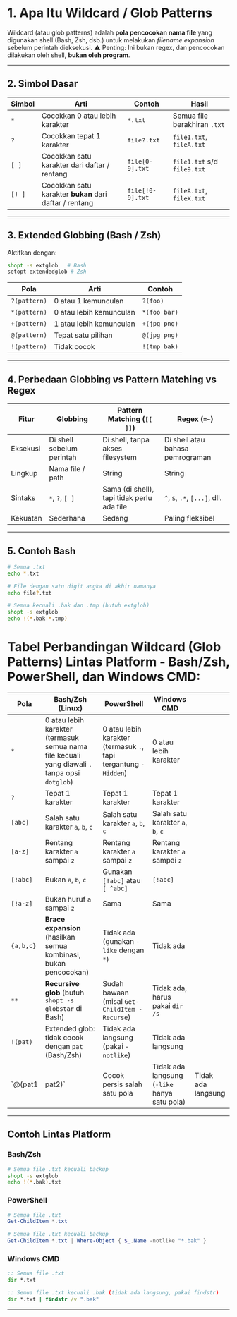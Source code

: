 # **1. Apa Itu Wildcard / Glob Patterns**

Wildcard (atau glob patterns) adalah **pola pencocokan nama file** yang digunakan shell (Bash, Zsh, dsb.) untuk melakukan *filename expansion* sebelum perintah dieksekusi.
⚠️ Penting: Ini bukan regex, dan pencocokan dilakukan oleh shell, **bukan oleh program**.

---

## **2. Simbol Dasar**

| Simbol | Arti                                                   | Contoh           | Hasil                        |
| ------ | ------------------------------------------------------ | ---------------- | ---------------------------- |
| `*`    | Cocokkan 0 atau lebih karakter                         | `*.txt`          | Semua file berakhiran `.txt` |
| `?`    | Cocokkan tepat 1 karakter                              | `file?.txt`      | `file1.txt`, `fileA.txt`     |
| `[ ]`  | Cocokkan satu karakter dari daftar / rentang           | `file[0-9].txt`  | `file1.txt` s/d `file9.txt`  |
| `[! ]` | Cocokkan satu karakter **bukan** dari daftar / rentang | `file[!0-9].txt` | `fileA.txt`, `fileX.txt`     |

---

## **3. Extended Globbing (Bash / Zsh)**

Aktifkan dengan:

```bash
shopt -s extglob   # Bash
setopt extendedglob # Zsh
```

| Pola         | Arti                    | Contoh      |
| ------------ | ----------------------- | ----------- |
| `?(pattern)` | 0 atau 1 kemunculan     | `?(foo)`    |                       
| `*(pattern)` | 0 atau lebih kemunculan | `*(foo bar)`|                       
| `+(pattern)` | 1 atau lebih kemunculan | `+(jpg png)`|                       
| `@(pattern)` | Tepat satu pilihan      | `@(jpg png)`|                       
| `!(pattern)` | Tidak cocok             | `!(tmp bak)`|                       

---

## **4. Perbedaan Globbing vs Pattern Matching vs Regex**

| Fitur    | Globbing                  | Pattern Matching (`[[ ]]`)                 | Regex (`=~`)                     |
| -------- | ------------------------- | ------------------------------------------ | -------------------------------- |
| Eksekusi | Di shell sebelum perintah | Di shell, tanpa akses filesystem           | Di shell atau bahasa pemrograman |
| Lingkup  | Nama file / path          | String                                     | String                           |
| Sintaks  | `*`, `?`, `[ ]`           | Sama (di shell), tapi tidak perlu ada file | `^`, `$`, `.*`, `[...]`, dll.    |
| Kekuatan | Sederhana                 | Sedang                                     | Paling fleksibel                 |

---

## **5. Contoh Bash**

```bash
# Semua .txt
echo *.txt

# File dengan satu digit angka di akhir namanya
echo file?.txt

# Semua kecuali .bak dan .tmp (butuh extglob)
shopt -s extglob
echo !(*.bak|*.tmp)
```

# **Tabel Perbandingan Wildcard (Glob Patterns) Lintas Platform - Bash/Zsh, PowerShell, dan Windows CMD**:

| Pola      | **Bash/Zsh (Linux)**                                                                           | **PowerShell**                                                  | **Windows CMD**                              |                    |
| --------- | ---------------------------------------------------------------------------------------------- | --------------------------------------------------------------- | -------------------------------------------- | ------------------ |
| `*`       | 0 atau lebih karakter (termasuk semua nama file kecuali yang diawali `.` tanpa opsi `dotglob`) | 0 atau lebih karakter (termasuk `.`, tapi tergantung `-Hidden`) | 0 atau lebih karakter                        |                    |
| `?`       | Tepat 1 karakter                                                                               | Tepat 1 karakter                                                | Tepat 1 karakter                             |                    |
| `[abc]`   | Salah satu karakter `a`, `b`, `c`                                                              | Salah satu karakter `a`, `b`, `c`                               | Salah satu karakter `a`, `b`, `c`            |                    |
| `[a-z]`   | Rentang karakter `a` sampai `z`                                                                | Rentang karakter `a` sampai `z`                                 | Rentang karakter `a` sampai `z`              |                    |
| `[!abc]`  | Bukan `a`, `b`, `c`                                                                            | Gunakan `[!abc]` atau `[ ^abc]`                                 | `[!abc]`                                     |                    |
| `[!a-z]`  | Bukan huruf `a` sampai `z`                                                                     | Sama                                                            | Sama                                         |                    |
| `{a,b,c}` | **Brace expansion** (hasilkan semua kombinasi, bukan pencocokan)                               | Tidak ada (gunakan `-like` dengan `*`)                          | Tidak ada                                    |                    |
| `**`      | **Recursive glob** (butuh `shopt -s globstar` di Bash)                                         | Sudah bawaan (misal `Get-ChildItem -Recurse`)                   | Tidak ada, harus pakai `dir /s`              |                    |
| `!(pat)`  | Extended glob: tidak cocok dengan `pat` (Bash/Zsh)                                             | Tidak ada langsung (pakai `-notlike`)                           | Tidak ada langsung                           |                    |
| \`@(pat1  | pat2)\`                                                                                        | Cocok persis salah satu pola                                    | Tidak ada langsung (`-like` hanya satu pola) | Tidak ada langsung |

---

## **Contoh Lintas Platform**

### **Bash/Zsh**

```bash
# Semua file .txt kecuali backup
shopt -s extglob
echo !(*.bak).txt
```

### **PowerShell**

```powershell
# Semua file .txt
Get-ChildItem *.txt

# Semua file .txt kecuali backup
Get-ChildItem *.txt | Where-Object { $_.Name -notlike "*.bak" }
```

### **Windows CMD**

```cmd
:: Semua file .txt
dir *.txt

:: Semua file .txt kecuali .bak (tidak ada langsung, pakai findstr)
dir *.txt | findstr /v ".bak"
```

---

